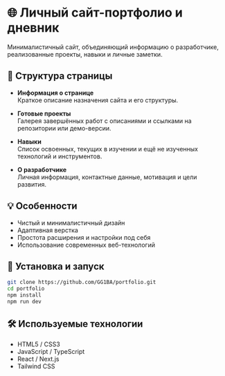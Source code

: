 # 🌐 Личный сайт-портфолио и дневник

Минималистичный сайт, объединяющий информацию о разработчике, реализованные проекты, навыки и личные заметки.

## 🧩 Структура страницы

- **Информация о странице**  
  Краткое описание назначения сайта и его структуры.

- **Готовые проекты**  
  Галерея завершённых работ с описаниями и ссылками на репозитории или демо-версии.

- **Навыки**  
  Список освоенных, текущих в изучении и ещё не изученных технологий и инструментов.

- **О разработчике**  
  Личная информация, контактные данные, мотивация и цели развития.

## 💡 Особенности

- Чистый и минималистичный дизайн
- Адаптивная верстка
- Простота расширения и настройки под себя
- Использование современных веб-технологий

## 🚀 Установка и запуск

```bash
git clone https://github.com/GG1BA/portfolio.git
cd portfolio
npm install
npm run dev
```

## 🛠️ Используемые технологии

 - HTML5 / CSS3
 - JavaScript / TypeScript
 - React / Next.js
 - Tailwind CSS

